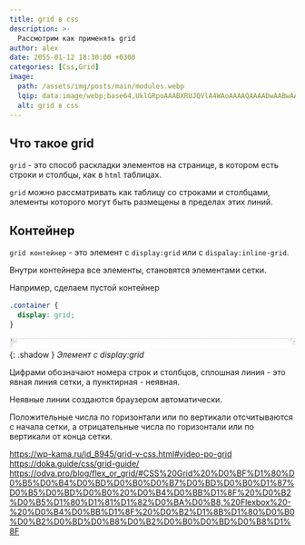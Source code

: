 ```yaml
---
title: grid в css
description: >-
  Рассмотрим как применять grid
author: alex
date: 2055-01-12 18:30:00 +0300
categories: [Css,Grid]
image:
  path: /assets/img/posts/main/modules.webp
  lqip: data:image/webp;base64,UklGRpoAAABXRUJQVlA4WAoAAAAQAAAADwAABwAAQUxQSDIAAAARL0AmbZurmr57yyIiqE8oiG0bejIYEQTgqiDA9vqnsUSI6H+oAERp2HZ65qP/VIAWAFZQOCBCAAAA8AEAnQEqEAAIAAVAfCWkAALp8sF8rgRgAP7o9FDvMCkMde9PK7euH5M1m6VWoDXf2FkP3BqV0ZYbO6NA/VFIAAAA
  alt: grid в css
---
```


## Что такое grid

`grid` - это способ раскладки элементов на странице, в котором есть строки и столбцы, как в `html` таблицах.

`grid` можно рассматривать как таблицу со строками и столбцами, элементы которого могут быть размещены в пределах этих линий.

## Контейнер

`grid контейнер` - это элемент с `display:grid` или с `dispalay:inline-grid`.

Внутри контейнера все элементы, становятся элементами сетки.

Например, сделаем пустой контейнер

````css
.container {
  display: grid;
}
````

![Элемент с display:grid](/assets/img/posts/css/grid/grid-1.png){: .shadow }
_Элемент с display:grid_

Цифрами обозначают номера строк и столбцов, сплошная линия - это явная линия сетки, а пунктирная - неявная.

Неявные линии создаются браузером автоматически.

Положительные числа по горизонтали или по вертикали отсчитываются с начала сетки, а отрицательные числа по горизонтали или по вертикали от конца сетки.

https://wp-kama.ru/id_8945/grid-v-css.html#video-po-grid
https://doka.guide/css/grid-guide/
https://odva.pro/blog/flex_or_grid/#CSS%20Grid%20%D0%BF%D1%80%D0%B5%D0%B4%D0%BD%D0%B0%D0%B7%D0%BD%D0%B0%D1%87%D0%B5%D0%BD%D0%B0%20%D0%B4%D0%BB%D1%8F%20%D0%B2%D0%B5%D1%80%D1%81%D1%82%D0%BA%D0%B8,%20Flexbox%20-%20%D0%B4%D0%BB%D1%8F%20%D0%B2%D1%8B%D1%80%D0%B0%D0%B2%D0%BD%D0%B8%D0%B2%D0%B0%D0%BD%D0%B8%D1%8F
